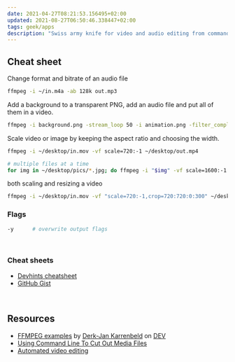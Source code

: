```yaml
---
date: 2021-04-27T08:21:53.156495+02:00
updated: 2021-08-27T06:50:46.338447+02:00
tags: geek/apps
description: "Swiss army knife for video and audio editing from command line"
---
```

## Cheat sheet

Change format and bitrate of an audio file
```sh
ffmpeg -i ~/in.m4a -ab 128k out.mp3
```

Add a background to a transparent PNG, add an audio file and put all of them in a video.
```sh
ffmpeg -i background.png -stream_loop 50 -i animation.png -filter_complex overlay -i voiceover.m4a -c:v libx264 -c:a copy out.mp4
```

Scale video or image by keeping the aspect ratio and choosing the width.
```sh
ffmpeg -i ~/desktop/in.mov -vf scale=720:-1 ~/desktop/out.mp4

# multiple files at a time
for img in ~/desktop/pics/*.jpg; do ffmpeg -i "$img" -vf scale=1600:-1 "$img"; done;
```

both scaling and resizing a video
```sh
ffmpeg -i ~/desktop/in.mov -vf "scale=720:-1,crop=720:720:0:300" ~/desktop/out.mp4
```

### Flags

```sh
-y		# overwrite output flags
```

<br>

### Cheat sheets

- [Devhints cheatsheet](https://devhints.io/ffmpeg "FFMPEG - Devhints")
- [GitHub Gist](https://gist.github.com/steven2358/ba153c642fe2bb1e47485962df07c730 "FFmpeg cheat sheet - GitHub Gist")

<br>

## Resources

- [FFMPEG examples](https://dev.to/sleeplessbyte/ffmpeg-examples-51l7) by [Derk-Jan Karrenbeld](https://derk-jan.com/ "Derk-Jan Karrenbeld") on [DEV]
- [Using Command Line To Cut Out Media Files](https://dev.to/nabbisen/ffmpeg-using-command-line-to-cut-out-video-files-1o3a "ffmpeg: Using Command Line To Cut Out Media Files")
- [Automated video editing](https://dev.to/dak425/cut-up-video-and-audio-with-just-ffmpeg-4l4m "Cut up video and audio with just ffmpeg!")

[DEV]: https://dev.to "DEV"